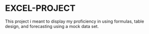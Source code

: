 # EXCEL-PROJECT
This project i meant to display my proficiency in using formulas, table design, and forecasting using a mock data set.
